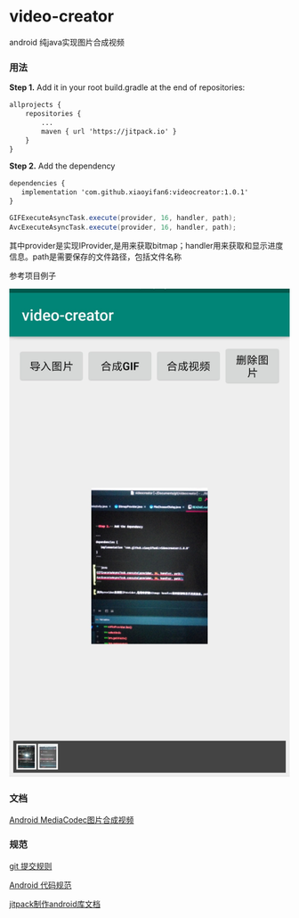 # video-creator

android 纯java实现图片合成视频

### 用法

**Step 1.** Add it in your root build.gradle at the end of repositories:

```
allprojects {
    repositories {
        ...
        maven { url 'https://jitpack.io' }
    }
}
```


**Step 2.** Add the dependency

```
dependencies {
   implementation 'com.github.xiaoyifan6:videocreator:1.0.1'
}
```

```java
GIFExecuteAsyncTask.execute(provider, 16, handler, path);
AvcExecuteAsyncTask.execute(provider, 16, handler, path);
```

其中provider是实现IProvider,是用来获取bitmap；handler用来获取和显示进度信息。path是需要保存的文件路径，包括文件名称

参考项目例子

![](documents/IMG_20190526_225258.jpg)

### 文档

[Android MediaCodec图片合成视频](https://www.jianshu.com/p/54a702be01e1)

### 规范

[git 提交规则](https://open.leancloud.cn/git-commit-message/)

[Android 代码规范](https://github.com/Blankj/AndroidStandardDevelop)

[jitpack制作android库文档](https://jitpack.io/docs/ANDROID/)

